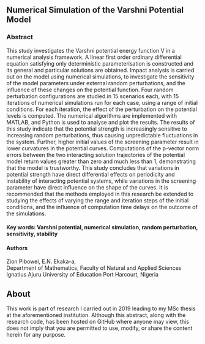 ## Numerical Simulation of the Varshni Potential Model
### Abstract
This study investigates the Varshni potential energy function V in a numerical analysis framework. A linear first order ordinary differential equation satisfying only deterministic parameterisation is constructed and its general and particular solutions are obtained. Impact analysis is carried out on the model using numerical simulations, to investigate the sensitivity of the model parameters under external random perturbations, and the influence of these changes on the potential function. Four random perturbation configurations are studied in 15 scenarios each, with 15 iterations of numerical simulations run for each case, using a range of initial conditions. For each iteration, the effect of the perturbation on the potential levels is computed. The numerical algorithms are implemented with MATLAB, and Python is used to analyse and plot the results. The results of this study indicate that the potential strength is increasingly sensitive to increasing random perturbations, thus causing unpredictable fluctuations in the system. Further, higher initial values of the screening parameter result in lower curvatures in the potential curves. Computations of the p-vector norm errors between the two interacting solution trajectories of the potential model return values greater than zero and much less than 1, demonstrating that the model is trustworthy. This study concludes that variations in potential strength have direct differential effects on periodicity and instability of interacting potential systems, while variations in the screening parameter have direct influence on the shape of the curves. It is recommended that the methods employed in this research be extended to studying the effects of varying the range and iteration steps of the initial conditions, and the influence of computation time delays on the outcome of the simulations.

#### Key words: Varshni potential, numerical simulation, random perturbation, sensitivity, stability

#### Authors
Zion Pibowei, E.N. Ekaka-a,<br>
Department of Mathematics, Faculty of Natural and Applied Sciences
Ignatius Ajuru University of Education
Port Harcourt, Nigeria

## About
This work is part of research I carried out in 2019 leading to my MSc thesis at the aforementioned institution. Although this abstract, along with the research code, has been hosted on GitHub where anyone may view, this does not imply that you are permitted to use, modify, or share the content herein for any purpose.

